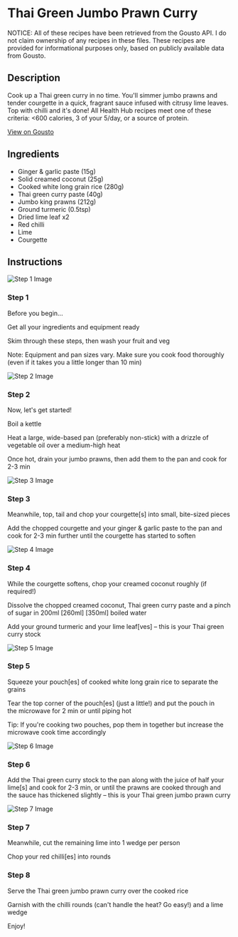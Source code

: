 # Thai Green Jumbo Prawn Curry

NOTICE: All of these recipes have been retrieved from the Gousto API. I do not claim ownership of any recipes in these files. These recipes are provided for informational purposes only, based on publicly available data from Gousto.

## Description

Cook up a Thai green curry in no time. You'll simmer jumbo prawns and tender courgette in a quick, fragrant sauce infused with citrusy lime leaves. Top with chilli and it's done! All Health Hub recipes meet one of these criteria: <600 calories, 3 of your 5/day, or a source of protein.

[View on Gousto](https://www.gousto.co.uk/recipes/cookbook/thai-green-jumbo-prawn-curry)

## Ingredients

- Ginger & garlic paste (15g)
- Solid creamed coconut (25g)
- Cooked white long grain rice (280g)
- Thai green curry paste (40g)
- Jumbo king prawns (212g)
- Ground turmeric (0.5tsp)
- Dried lime leaf x2
- Red chilli
- Lime
- Courgette

## Instructions

![Step 1 Image](https://production-media.gousto.co.uk/cms/recipe-step-image/Admin10mm-Step-1-1610626820734-x200.jpg)

### Step 1

Before you begin...

Get all your ingredients and equipment ready

Skim through these steps, then wash your fruit and veg

Note: Equipment and pan sizes vary. Make sure you cook food thoroughly (even if it takes you a little longer than 10 min)

![Step 2 Image](https://production-media.gousto.co.uk/cms/recipe-step-image/28-04-22_11h19m42s-APIC-1653322704598-x200.jpg)

### Step 2

Now, let's get started!

Boil a kettle

Heat a large, wide-based pan (preferably non-stick) with a drizzle of vegetable oil over a medium-high heat

Once hot, drain your jumbo prawns, then add them to the pan and cook for 2-3 min

![Step 3 Image](https://production-media.gousto.co.uk/cms/recipe-step-image/28-04-22_11h23m37s-APIC-1653322785021-x200.jpg)

### Step 3

Meanwhile, top, tail and chop your courgette[s] into small, bite-sized pieces

Add the chopped courgette and your ginger & garlic paste to the pan and cook for 2-3 min further until the courgette has started to soften

![Step 4 Image](https://production-media.gousto.co.uk/cms/recipe-step-image/step-4-1589292966629-x200.jpg)

### Step 4

While the courgette softens, chop your creamed coconut roughly (if required!)

Dissolve the chopped creamed coconut, Thai green curry paste and a pinch of sugar in 200ml <span class="text-purple">[260ml]</span> <span class="text-danger">[350ml]</span> boiled water

Add your ground turmeric and your lime leaf[ves] – this is your Thai green curry stock

![Step 5 Image](https://production-media.gousto.co.uk/cms/recipe-step-image/Microwave-rice-1675247654394-x200.jpg)

### Step 5

Squeeze your pouch[es]<span class="text-danger"> </span>of cooked white long grain rice to separate the grains

Tear the top corner of the pouch[es] (just a little!) and put the pouch in the microwave for 2 min or until piping hot

Tip: If you're cooking two pouches, pop them in together but increase the microwave cook time accordingly

![Step 6 Image](https://production-media.gousto.co.uk/cms/recipe-step-image/step-6-1589292978842-x200.jpg)

### Step 6

Add the Thai green curry stock to the pan along with the juice of half your lime[s] and cook for 2-3 min, or until the prawns are cooked through and the sauce has thickened slightly – this is your Thai green jumbo prawn curry

![Step 7 Image](https://production-media.gousto.co.uk/cms/recipe-step-image/Step-7-copy-1654526696006-x200.jpg)

### Step 7

Meanwhile, cut the remaining lime into 1 wedge per person

Chop your red chilli[es] into rounds

### Step 8

Serve the Thai green jumbo prawn curry over the cooked rice

Garnish with the chilli rounds (can't handle the heat? Go easy!) and a lime wedge

Enjoy!

